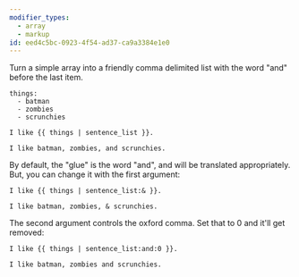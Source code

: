 ```yaml
---
modifier_types:
  - array
  - markup
id: eed4c5bc-0923-4f54-ad37-ca9a3384e1e0
---
```

Turn a simple array into a friendly comma delimited list with the word "and" before the last item.

```.language-yaml
things:
  - batman
  - zombies
  - scrunchies
```

```
I like {{ things | sentence_list }}.
```

```.language-output
I like batman, zombies, and scrunchies.
```

By default, the "glue" is the word "and", and will be translated appropriately. But, you can change it with the first argument:

```
I like {{ things | sentence_list:& }}.
```

```.language-output
I like batman, zombies, & scrunchies.
```

The second argument controls the oxford comma. Set that to 0 and it'll get removed:

```
I like {{ things | sentence_list:and:0 }}.
```

```.language-output
I like batman, zombies and scrunchies.
```
